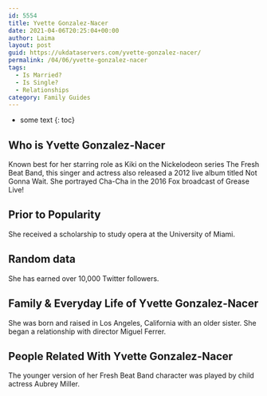 ```yaml
---
id: 5554
title: Yvette Gonzalez-Nacer
date: 2021-04-06T20:25:04+00:00
author: Laima
layout: post
guid: https://ukdataservers.com/yvette-gonzalez-nacer/
permalink: /04/06/yvette-gonzalez-nacer
tags:
  - Is Married?
  - Is Single?
  - Relationships
category: Family Guides
---
```


* some text
{: toc}


## Who is Yvette Gonzalez-Nacer
                  
                  
                  
Known best for her starring role as Kiki on the Nickelodeon series The Fresh Beat Band, this singer and actress also released a 2012 live album titled Not Gonna Wait. She portrayed Cha-Cha in the 2016 Fox broadcast of Grease Live!
                  
              
            
              
            
                
                
                
## Prior to Popularity
                  
                  
                  
She received a scholarship to study opera at the University of Miami.
                  
              
            
              
            
                
                
                
## Random data
                  
                  
                  
She has earned over 10,000 Twitter followers.
                  
              
            
              
            
                
                
                
## Family & Everyday Life of Yvette Gonzalez-Nacer
                  
                  
                  
She was born and raised in Los Angeles, California with an older sister. She began a relationship with director Miguel Ferrer.
                  
              
            
              
            
                
                
                
## People Related With Yvette Gonzalez-Nacer
                  
                  
                  
The younger version of her Fresh Beat Band character was played by child actress Aubrey Miller.
                  
              
            
              
            
                
              
            
              
              
            
            
              
            
          
          
          